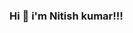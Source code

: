 ### Hi 👋 i'm Nitish kumar!!!

<!--
**sanchaya-108/sanchaya-108** is a ✨ _special_ ✨ repository because its `README.md` (this file) appears on your GitHub profile.

Here are some ideas to get you started:

- 🔭 I’m currently working on ...
- 🌱 I’m currently learning OpenCV 
- 👯 I’m looking to collaborate an Open Source Community
- 🤔 I’m looking for help with Automation stuff by python
- 💬 Ask me about 
- 📫 How to reach me: ...
- 😄 Pronouns: ...
- ⚡ Fun fact: ...
-->
